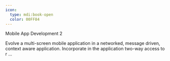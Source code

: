```yaml
---
icon:
  type: mdi:book-open
  color: 00FF84
---
```

Mobile App Development 2

Evolve a multi-screen mobile application in a networked, message driven, context aware application. Incorporate in the application two-way access to r ... 
